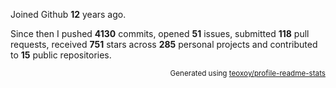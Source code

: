 Joined Github **12** years ago.

Since then I pushed **4130** commits, opened **51** issues, submitted **118** pull requests, received **751** stars across **285** personal projects and contributed to **15** public repositories.

<p align="right"><sub>Generated using <a href="https://github.com/marketplace/actions/profile-readme-stats">teoxoy/profile-readme-stats</a></sub></p>

